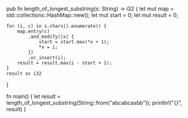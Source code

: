 pub fn length_of_longest_substring(s: String) -> i32 {
    let mut map = std::collections::HashMap::new();
    let mut start = 0;
    let mut result = 0;

    for (i, c) in s.chars().enumerate() {
        map.entry(c)
            .and_modify(|x| {
                start = start.max(*x + 1);
                *x = i;
            })
            .or_insert(i);
        result = result.max(i - start + 1);
    }
    result as i32
}

fn main() {
    let result = length_of_longest_substring(String::from("abcabcasbb"));
    println!("{}", result)
}